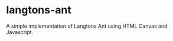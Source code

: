 langtons-ant
============

A simple implementation of Langtons Ant using HTML Canvas and Javascript.
